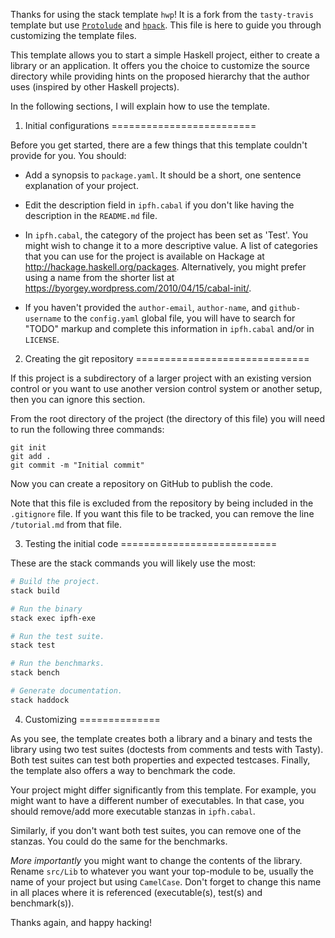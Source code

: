 
Thanks for using the stack template `hwp`!
It is a fork from the `tasty-travis` template but use
[`Protolude`](https://github.com/sdiehl/protolude#readme)
and [`hpack`](https://github.com/sol/hpack#readme).
This file is here to guide you through customizing the template files.

This template allows you to start a simple Haskell project, either to create a
library or an application. It offers you the choice to customize the source
directory while providing hints on the proposed hierarchy that the author uses
(inspired by other Haskell projects).

In the following sections, I will explain how to use the template.

1. Initial configurations
=========================

Before you get started, there are a few things that this template couldn't
provide for you. You should:

* Add a synopsis to `package.yaml`. It should be a short, one sentence
  explanation of your project.

* Edit the description field in `ipfh.cabal` if you don't like having
  the description in the `README.md` file.

* In `ipfh.cabal`, the category of the project has been set as 'Test'.
  You might wish to change it to a more descriptive value. A list of
  categories that you can use for the project is available on Hackage at
  <http://hackage.haskell.org/packages>. Alternatively, you might prefer using
  a name from the shorter list at
  <https://byorgey.wordpress.com/2010/04/15/cabal-init/>.

* If you haven't provided the `author-email`, `author-name`, and
  `github-username` to the `config.yaml` global file, you will have to search
  for "TODO" markup and complete this information in `ipfh.cabal` and/or
  in `LICENSE`.

2. Creating the git repository
==============================

If this project is a subdirectory of a larger project with an existing version
control or you want to use another version control system or another setup,
then you can ignore this section.

From the root directory of the project (the directory of this file) you will
need to run the following three commands:

    git init
    git add .
    git commit -m "Initial commit"

Now you can create a repository on GitHub to publish the code.

Note that this file is excluded from the repository by being included in the
`.gitignore` file. If you want this file to be tracked, you can remove the
line `/tutorial.md` from that file.

3. Testing the initial code
===========================

These are the stack commands you will likely use the most:

``` sh
# Build the project.
stack build

# Run the binary
stack exec ipfh-exe

# Run the test suite.
stack test

# Run the benchmarks.
stack bench

# Generate documentation.
stack haddock
```

4. Customizing
==============

As you see, the template creates both a library and a binary and tests the
library using two test suites (doctests from comments and tests with Tasty).
Both test suites can test both properties and expected testcases. Finally,
the template also offers a way to benchmark the code.

Your project might differ significantly from this template. For example, you
might want to have a different number of executables. In that case, you should
remove/add more executable stanzas in `ipfh.cabal`.

Similarly, if you don't want both test suites, you can remove one of the
stanzas. You could do the same for the benchmarks.

*More importantly* you might want to change the contents of the library.
Rename `src/Lib` to whatever you want your top-module to be, usually the name
of your project but using `CamelCase`. Don't forget to change this name in all
places where it is referenced (executable(s), test(s) and benchmark(s)).

Thanks again, and happy hacking!